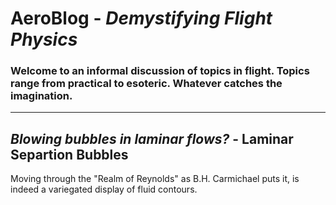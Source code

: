 # AeroBlog - _Demystifying Flight Physics_


### Welcome to an informal discussion of topics in flight. Topics range from practical to esoteric. Whatever catches the imagination.

________

## **_Blowing bubbles in laminar flows?_ - Laminar Separtion Bubbles**



Moving through the "Realm of Reynolds" as B.H. Carmichael puts it, is indeed a variegated display of fluid contours.   
